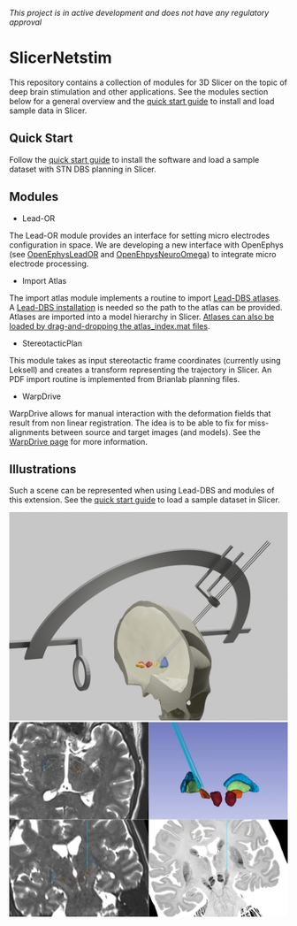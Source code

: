 *This project is in active development and does not have any regulatory approval*

# SlicerNetstim

This repository contains a collection of modules for 3D Slicer on the topic of deep brain stimulation and other applications. See the modules section below for a general overview and the [quick start guide](./Documentation/QuickStartGuide/README.md) to install and load sample data in Slicer.

## Quick Start

Follow the [quick start guide](./Documentation/QuickStartGuide/README.md) to install the software and load a sample dataset with STN DBS planning in Slicer.

## Modules

- Lead-OR

The Lead-OR module provides an interface for setting micro electrodes configuration in space. We are developing a new interface with OpenEphys (see [OpenEphysLeadOR](https://github.com/netstim/OpenEphysLeadOR) and [OpenEhpysNeuroOmega](https://github.com/netstim/OpenEphysNeuroOmega)) to integrate micro electrode processing.

- Import Atlas

The import atlas module implements a routine to import [Lead-DBS atlases](https://www.lead-dbs.org/helpsupport/knowledge-base/atlasesresources/atlases/). A [Lead-DBS installation](https://www.lead-dbs.org/download/) is needed so the path to the atlas can be provided. Atlases are imported into a model hierarchy in Slicer. [Atlases can also be loaded by drag-and-dropping the atlas_index.mat files](https://github.com/netstim/SlicerNetstim/pull/1).

- StereotacticPlan

This module takes as input stereotactic frame coordinates (currently using Leksell) and creates a transform representing the trajectory in Slicer. An PDF import routine is implemented from Brianlab planning files.

- WarpDrive

WarpDrive allows for manual interaction with the deformation fields that result from non linear registration. The idea is to be able to fix for miss-alignments between source and target images (and models). See the [WarpDrive page](./WarpDrive/README.md) for more information.

## Illustrations

Such a scene can be represented when using Lead-DBS and modules of this extension. See the [quick start guide](./Documentation/QuickStartGuide/README.md) to load a sample dataset in Slicer.

![](Documentation/Scene.png?raw=true)
![](Documentation/Screenshot.png?raw=true)